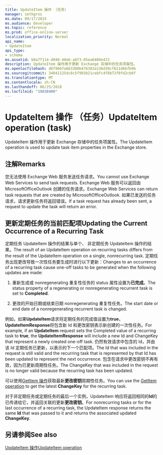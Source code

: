```yaml
---
title: UpdateItem 操作 （任务）
manager: sethgros
ms.date: 09/17/2015
ms.audience: Developer
ms.topic: reference
ms.prod: office-online-server
localization_priority: Normal
api_name:
- UpdateItem
api_type:
- schema
ms.assetid: b0a7f114-d040-40eb-a8f3-05ea6489e472
description: UpdateItem 操作用于更新 Exchange 存储中的任务项属性。
ms.openlocfilehash: d6f966fa663300b476383a136d30cf611d6bfb9b
ms.sourcegitcommit: 34041125dc8c5f993b21cebfc4f8b72f0fd2cb6f
ms.translationtype: MT
ms.contentlocale: zh-CN
ms.lasthandoff: 06/25/2018
ms.locfileid: "19838400"
---
```

# <a name="updateitem-operation-task"></a><span data-ttu-id="2a617-103">UpdateItem 操作 （任务）</span><span class="sxs-lookup"><span data-stu-id="2a617-103">UpdateItem operation (task)</span></span>

<span data-ttu-id="2a617-104">UpdateItem 操作用于更新 Exchange 存储中的任务项属性。</span><span class="sxs-lookup"><span data-stu-id="2a617-104">The UpdateItem operation is used to update task item properties in the Exchange store.</span></span>
  
## <a name="remarks"></a><span data-ttu-id="2a617-105">注解</span><span class="sxs-lookup"><span data-stu-id="2a617-105">Remarks</span></span>

<span data-ttu-id="2a617-106">您无法使用 Exchange Web 服务发送任务请求。</span><span class="sxs-lookup"><span data-stu-id="2a617-106">You cannot use Exchange Web Services to send task requests.</span></span> <span data-ttu-id="2a617-107">Exchange Web 服务可以返回由 MicrosoftOfficeOutlook 创建的任务请求。</span><span class="sxs-lookup"><span data-stu-id="2a617-107">Exchange Web Services can return task requests that are created by MicrosoftOfficeOutlook.</span></span> <span data-ttu-id="2a617-108">如果已发送的任务请求，请求更新任务将返回错误。</span><span class="sxs-lookup"><span data-stu-id="2a617-108">If a task request has already been sent, a request to update the task will return an error.</span></span>
  
## <a name="updating-the-current-occurrence-of-a-recurring-task"></a><span data-ttu-id="2a617-109">更新定期任务的当前匹配项</span><span class="sxs-lookup"><span data-stu-id="2a617-109">Updating the Current Occurrence of a Recurring Task</span></span>

<span data-ttu-id="2a617-110">定期任务 UpdateItem 操作的结果与单个、 非定期任务 UpdateItem 操作的结果。</span><span class="sxs-lookup"><span data-stu-id="2a617-110">The result of an UpdateItem operation on recurring tasks differs from the result of the UpdateItem operation on a single, nonrecurring task.</span></span> <span data-ttu-id="2a617-111">定期任务出现更改导致一次性任务要生成时进行以下更新：</span><span class="sxs-lookup"><span data-stu-id="2a617-111">Changes to an occurrence of a recurring task cause one-off tasks to be generated when the following updates are made:</span></span>
  
1. <span data-ttu-id="2a617-112">重新生成或 nonregenerating 重复性任务的 status 属性设置为**已完成**。</span><span class="sxs-lookup"><span data-stu-id="2a617-112">The status property of a regenerating or nonregenerating recurrent task is set to **Completed**.</span></span>
    
2. <span data-ttu-id="2a617-113">更改的开始日期或结束日期 nonregenerating 重复性任务。</span><span class="sxs-lookup"><span data-stu-id="2a617-113">The start date or end date of a nonregenerating recurrent task is changed.</span></span>
    
<span data-ttu-id="2a617-114">例如，如果**UpdateItem**请求将定期任务的完成值设置为**true**， **UpdateItemResponse**将包含新 Id 和更改密钥表示新创建的一次性任务。</span><span class="sxs-lookup"><span data-stu-id="2a617-114">For example, if an **UpdateItem** request sets the Completed value of a recurring task to **true**, the **UpdateItemResponse** will include a new Id and ChangeKey that represent a newly created one-off task.</span></span> <span data-ttu-id="2a617-115">仍然有效请求中包含的 Id，并由该 Id 定期任务已更新，以表示的下一个匹配项。</span><span class="sxs-lookup"><span data-stu-id="2a617-115">The Id that was included in the request is still valid and the recurring task that is represented by that Id has been updated to represent the next occurrence.</span></span> <span data-ttu-id="2a617-116">包含在请求中更改密钥不再有效，因为已更新周期性任务。</span><span class="sxs-lookup"><span data-stu-id="2a617-116">The ChangeKey that was included in the request is no longer valid because the recurring task has been updated.</span></span> 
  
<span data-ttu-id="2a617-117">可以使用[GetItem 操作](getitem-operation.md)获取最新**更改密钥**周期性任务。</span><span class="sxs-lookup"><span data-stu-id="2a617-117">You can use the [GetItem operation](getitem-operation.md) to get the latest **ChangeKey** for the recurring task.</span></span> 
  
<span data-ttu-id="2a617-118">对于非定期任务或定期任务的最后一个实例，UpdateItem 响应将返回相同的**Id**的已传递给它，并返回关联的更新**更改密钥**。</span><span class="sxs-lookup"><span data-stu-id="2a617-118">For nonrecurring tasks or for the last occurrence of a recurring task, the UpdateItem response returns the same **Id** that was passed to it and returns the associated updated **ChangeKey**.</span></span>
  
## <a name="see-also"></a><span data-ttu-id="2a617-119">另请参阅</span><span class="sxs-lookup"><span data-stu-id="2a617-119">See also</span></span>



[<span data-ttu-id="2a617-120">UpdateItem 操作</span><span class="sxs-lookup"><span data-stu-id="2a617-120">UpdateItem operation</span></span>](updateitem-operation.md)

